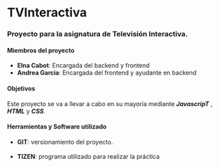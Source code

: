 # TVInteractiva
<h3>Proyecto para la asignatura de Televisión Interactiva.</h3>
<h4>Miembros del proyecto</h4>
<ul>
  <li><b>Elna Cabot</b>: Encargada del backend y frontend</li>
  <li><b>Andrea Garcia</b>: Encargada del frontend y ayudante en backend</li>
  
</ul>

<h4>Objetivos</h4>
Este proyecto se va a llevar a cabo en su mayoría mediante <i><b>JavascripT</b></i> , <i><b>HTML</b></i> y <i><b>CSS</b></i>. 

<h4>Herramientas y Software utilizado</h4>
<ul>
  <li><b>GIT</b>: versionamiento del proyecto.</li> 
  <li><b>TIZEN</b>: programa utilizado para realizar la práctica</li>
 
</ul>

